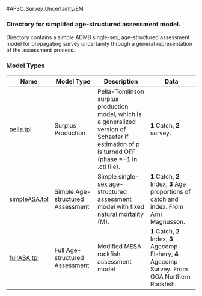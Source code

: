 #AFSC_Survey_Uncertainty/EM

### Directory for simplifed age-structured assessment model.

Directory contains a simple ADMB single-sex, age-structured assessment model for propagating survey uncertainty through a general representation of the assessment process.

### Model Types

Name          | Model Type                          | Description                          | Data
--------------|-------------------------------------|--------------------------------------|----------------------------
[pella.tpl](https://github.com/curryc2/AFSC_Survey_Uncertainty/tree/master/EM/pella)     | Surplus Production                  | Pella-Tomlinson surplus production model, which is a generalized version of Schaefer if estimation of p is turned OFF (phase =-1 in .ctl file). | **1** Catch, **2** survey.
[simpleASA.tpl](https://github.com/curryc2/AFSC_Survey_Uncertainty/tree/master/EM/simpleASA) | Simple Age-structured Assessment    | Simple single-sex age-structured assessment model with fixed natural mortality (M). | **1** Catch, **2** Index, **3** Age proportions of catch and index. From Arni Magnusson.
[fullASA.tpl](https://github.com/curryc2/AFSC_Survey_Uncertainty/tree/master/EM/fullASA)   | Full Age-structured Assessment      | Modified MESA rockfish assessment model | **1** Catch, **2** Index, **3** Agecomp-Fishery, **4** Agecomp-Survey. From GOA Northern Rockfish.

